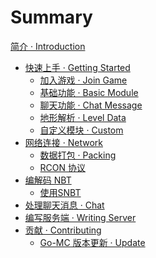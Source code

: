 # Summary

[简介 · Introduction](README.md)

- [快速上手 · Getting Started](getting-started/index.md)
  - [加入游戏 · Join Game](getting-started/join-game.md)
  - [基础功能 · Basic Module](getting-started/basic-module.md)
  - [聊天功能 · Chat Message](getting-started/chat-message.md)
  - [地形解析 · Level Data]()
  - [自定义模块 · Custom]()
- [网络连接 · Network](network/index.md)
  - [数据打包 · Packing](network/packing.md)
  - [RCON 协议]()
- [编解码 NBT]()
  - [使用SNBT]()
- [处理聊天消息 · Chat]()
- [编写服务端 · Writing Server]()
- [贡献 · Contributing]()
  - [Go-MC 版本更新 · Update]()